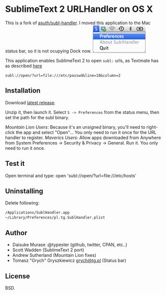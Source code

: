 SublimeText 2 URLHandler on OS X
=======================
This is a fork of [asuth/subl-handler](https://github.com/asuth/subl-handler). I moved this application to the Mac status bar, so it is not ocupying Dock now.
![screenshot of dock item](screenshot.png "Screenshot")


This application enables SublimeText 2 to open `subl:` urls, as Textmate has as described [here](http://manual.macromates.com/en/using_textmate_from_terminal#url_scheme_html)

    subl://open/?url=file:///etc/passwd&line=10&column=2

Installation
------------
Download [latest release](http://www.tg.pl/subl-handler/SublHandler.app.zip).

Unzip it, then launch it. Select `S -> Preferences` from the status menu, then set the path for the subl binary.

*Mountain Lion Users*: Because it's an unsigned binary, you'll need to right-click the app and select "Open"... You only need to run it once for the URL handler to register.
*Maverics Users*: Allow apps downloaded from Anywhere from System Preferences -> Security & Privacy -> General. Run it. You only need to run it once.

Test it
-------
Open terminal and type:
    open 'subl://open/?url=file:///etc/hosts'


Uninstalling
------------
Delete following:

    /Applications/SublHandler.app
    ~/Library/Preferences/pl.tg.SublHandler.plist

Author
------

* Daisuke Murase :@typester (github, twitter, CPAN, etc..)
* Scott Wadden (SublimeText 2 port)
* Andrew Sutherland (Mountain Lion fixes)
* Tomasz "Grych" Gryszkiewicz <grych@tg.pl> (Status bar)

License
-------

BSD.
